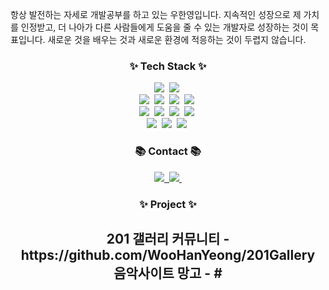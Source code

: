 
항상 발전하는 자세로 개발공부를 하고 있는 우한영입니다.
지속적인 성장으로 제 가치를 인정받고, 더 나아가 다른 사람들에게 도움을 줄 수 있는 개발자로 성장하는 것이 목표입니다.
새로운 것을 배우는 것과 새로운 환경에 적응하는 것이 두렵지 않습니다.


<h3 align="center">✨ Tech Stack ✨</h3>
<div align="center">
  <img src="https://img.shields.io/badge/java-00A2FF?style=for-the-badge&logo=java&logoColor=61DAFB" />&nbsp
  <img src="https://img.shields.io/badge/python-F2CC38?style=for-the-badge&logo=python&logoColor=61DAFB" />&nbsp
</div>
<div align="center">
  <img src="https://img.shields.io/badge/css-1572B6?style=for-the-badge&logo=css&logoColor=20232a" />&nbsp
  <img src="https://img.shields.io/badge/html5-E34F26.svg?style=for-the-badge&logo=html5&logoColor=white" />&nbsp
  <img src="https://img.shields.io/badge/javascript-F7DF1E.svg?style=for-the-badge&logo=javascript&logoColor=20232a" />&nbsp
  <img src="https://img.shields.io/badge/jquery-0769AD?style=for-the-badge&logo=jquery&logoColor=20232a" />&nbsp
</div>
<div align="center">
  <img src="https://img.shields.io/badge/thymeleaf-005F0F?style=for-the-badge&logo=thymeleaf&logoColor=61DAFB" />&nbsp
  <img src="https://img.shields.io/badge/Bootstrap-7952B3?style=for-the-badge&logo=Bootstrap&logoColor=20232a" />&nbsp
  <img src="https://img.shields.io/badge/gradle-02303A?style=for-the-badge&logo=gradle&logoColor=white" />&nbsp
  <img src="https://img.shields.io/badge/ajax-FF3633?style=for-the-badge&logo=ajax&logoColor=white" />&nbsp

</div>
<div align="center">
  <img src="https://img.shields.io/badge/oracle-F80000?style=for-the-badge&logo=oracle&logoColor=61DAFB" />&nbsp
  <img src="https://img.shields.io/badge/springboot-6DB33F?style=for-the-badge&logo=springboot&logoColor=20232a" />&nbsp
  <img src="https://img.shields.io/badge/git-F05032?style=for-the-badge&logo=git&logoColor=white" />&nbsp
</div>


<h3 align="center">📚 Contact 📚</h3>
<div align="center">
  <a href="#">
    <img src="https://img.shields.io/badge/Blog-2D8C3C?style=for-the-badge&logo=blogger&logoColor=white"/>&nbsp
  </a>
  <a href="mailto:dngksdud3130@gmail.com">
    <img
      src="https://img.shields.io/badge/dngksdud3130@gmail.com-D14836?style=for-the-badge&logo=gmail&logoColor=white"/>&nbsp
  </a>

<h3 align="center">✨ Project ✨</h3>
<div>
<h2>
201 갤러리 커뮤니티 - https://github.com/WooHanYeong/201Gallery
</br>
음악사이트 망고 - #
</h2>
</div>

